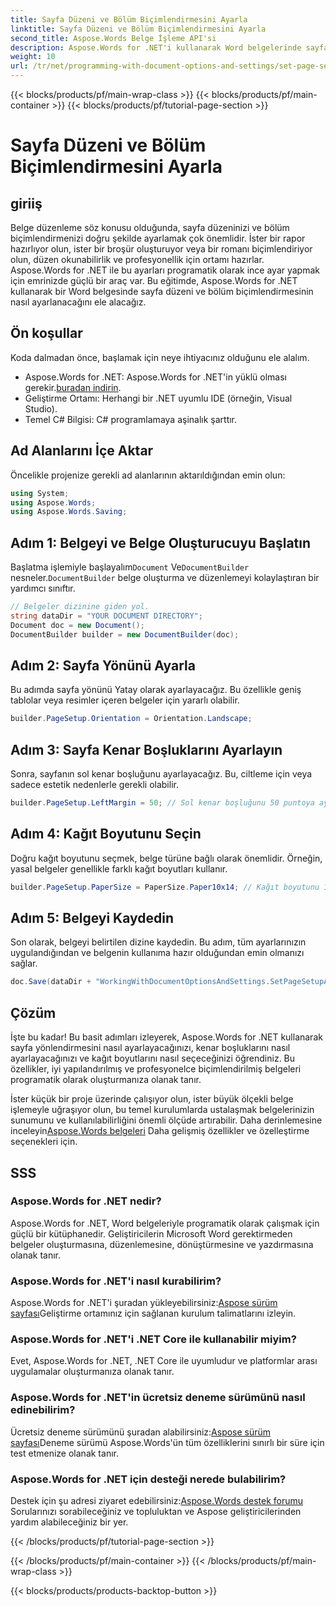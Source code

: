 ```yaml
---
title: Sayfa Düzeni ve Bölüm Biçimlendirmesini Ayarla
linktitle: Sayfa Düzeni ve Bölüm Biçimlendirmesini Ayarla
second_title: Aspose.Words Belge İşleme API'si
description: Aspose.Words for .NET'i kullanarak Word belgelerinde sayfa düzenini ve bölüm biçimlendirmesini adım adım kılavuzumuzla nasıl ayarlayacağınızı öğrenin. Belgenizin sunumunu zahmetsizce geliştirin.
weight: 10
url: /tr/net/programming-with-document-options-and-settings/set-page-setup-and-section-formatting/
---
```


{{< blocks/products/pf/main-wrap-class >}}
{{< blocks/products/pf/main-container >}}
{{< blocks/products/pf/tutorial-page-section >}}

# Sayfa Düzeni ve Bölüm Biçimlendirmesini Ayarla

## giriiş

Belge düzenleme söz konusu olduğunda, sayfa düzeninizi ve bölüm biçimlendirmenizi doğru şekilde ayarlamak çok önemlidir. İster bir rapor hazırlıyor olun, ister bir broşür oluşturuyor veya bir romanı biçimlendiriyor olun, düzen okunabilirlik ve profesyonellik için ortamı hazırlar. Aspose.Words for .NET ile bu ayarları programatik olarak ince ayar yapmak için emrinizde güçlü bir araç var. Bu eğitimde, Aspose.Words for .NET kullanarak bir Word belgesinde sayfa düzeni ve bölüm biçimlendirmesinin nasıl ayarlanacağını ele alacağız.

## Ön koşullar

Koda dalmadan önce, başlamak için neye ihtiyacınız olduğunu ele alalım.

-  Aspose.Words for .NET: Aspose.Words for .NET'in yüklü olması gerekir.[buradan indirin](https://releases.aspose.com/words/net/).
- Geliştirme Ortamı: Herhangi bir .NET uyumlu IDE (örneğin, Visual Studio).
- Temel C# Bilgisi: C# programlamaya aşinalık şarttır.

## Ad Alanlarını İçe Aktar

Öncelikle projenize gerekli ad alanlarının aktarıldığından emin olun:

```csharp
using System;
using Aspose.Words;
using Aspose.Words.Saving;
```

## Adım 1: Belgeyi ve Belge Oluşturucuyu Başlatın

 Başlatma işlemiyle başlayalım`Document` Ve`DocumentBuilder` nesneler.`DocumentBuilder` belge oluşturma ve düzenlemeyi kolaylaştıran bir yardımcı sınıftır.

```csharp
// Belgeler dizinine giden yol.
string dataDir = "YOUR DOCUMENT DIRECTORY";
Document doc = new Document();
DocumentBuilder builder = new DocumentBuilder(doc);
```

## Adım 2: Sayfa Yönünü Ayarla

Bu adımda sayfa yönünü Yatay olarak ayarlayacağız. Bu özellikle geniş tablolar veya resimler içeren belgeler için yararlı olabilir.

```csharp
builder.PageSetup.Orientation = Orientation.Landscape;
```

## Adım 3: Sayfa Kenar Boşluklarını Ayarlayın

Sonra, sayfanın sol kenar boşluğunu ayarlayacağız. Bu, ciltleme için veya sadece estetik nedenlerle gerekli olabilir.

```csharp
builder.PageSetup.LeftMargin = 50; // Sol kenar boşluğunu 50 puntoya ayarlayın.
```

## Adım 4: Kağıt Boyutunu Seçin

Doğru kağıt boyutunu seçmek, belge türüne bağlı olarak önemlidir. Örneğin, yasal belgeler genellikle farklı kağıt boyutları kullanır.

```csharp
builder.PageSetup.PaperSize = PaperSize.Paper10x14; // Kağıt boyutunu 10x14 inç olarak ayarlayın.
```

## Adım 5: Belgeyi Kaydedin

Son olarak, belgeyi belirtilen dizine kaydedin. Bu adım, tüm ayarlarınızın uygulandığından ve belgenin kullanıma hazır olduğundan emin olmanızı sağlar.

```csharp
doc.Save(dataDir + "WorkingWithDocumentOptionsAndSettings.SetPageSetupAndSectionFormatting.docx");
```

## Çözüm

İşte bu kadar! Bu basit adımları izleyerek, Aspose.Words for .NET kullanarak sayfa yönlendirmesini nasıl ayarlayacağınızı, kenar boşluklarını nasıl ayarlayacağınızı ve kağıt boyutlarını nasıl seçeceğinizi öğrendiniz. Bu özellikler, iyi yapılandırılmış ve profesyonelce biçimlendirilmiş belgeleri programatik olarak oluşturmanıza olanak tanır.

İster küçük bir proje üzerinde çalışıyor olun, ister büyük ölçekli belge işlemeyle uğraşıyor olun, bu temel kurulumlarda ustalaşmak belgelerinizin sunumunu ve kullanılabilirliğini önemli ölçüde artırabilir. Daha derinlemesine inceleyin[Aspose.Words belgeleri](https://reference.aspose.com/words/net/) Daha gelişmiş özellikler ve özelleştirme seçenekleri için.

## SSS

### Aspose.Words for .NET nedir?

Aspose.Words for .NET, Word belgeleriyle programatik olarak çalışmak için güçlü bir kütüphanedir. Geliştiricilerin Microsoft Word gerektirmeden belgeler oluşturmasına, düzenlemesine, dönüştürmesine ve yazdırmasına olanak tanır.

### Aspose.Words for .NET'i nasıl kurabilirim?

 Aspose.Words for .NET'i şuradan yükleyebilirsiniz:[Aspose sürüm sayfası](https://releases.aspose.com/words/net/)Geliştirme ortamınız için sağlanan kurulum talimatlarını izleyin.

### Aspose.Words for .NET'i .NET Core ile kullanabilir miyim?

Evet, Aspose.Words for .NET, .NET Core ile uyumludur ve platformlar arası uygulamalar oluşturmanıza olanak tanır.

### Aspose.Words for .NET'in ücretsiz deneme sürümünü nasıl edinebilirim?

 Ücretsiz deneme sürümünü şuradan alabilirsiniz:[Aspose sürüm sayfası](https://releases.aspose.com/)Deneme sürümü Aspose.Words'ün tüm özelliklerini sınırlı bir süre için test etmenize olanak tanır.

### Aspose.Words for .NET için desteği nerede bulabilirim?

 Destek için şu adresi ziyaret edebilirsiniz:[Aspose.Words destek forumu](https://forum.aspose.com/c/words/8) Sorularınızı sorabileceğiniz ve topluluktan ve Aspose geliştiricilerinden yardım alabileceğiniz bir yer.

{{< /blocks/products/pf/tutorial-page-section >}}

{{< /blocks/products/pf/main-container >}}
{{< /blocks/products/pf/main-wrap-class >}}

{{< blocks/products/products-backtop-button >}}
